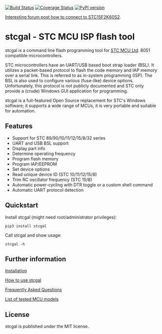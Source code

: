 [![Build Status](https://github.com/grigorig/stcgal/workflows/Python%20package/badge.svg?branch=master)](https://github.com/grigorig/stcgal/actions?query=workflow%3A%22Python+package%22)
[![Coverage Status](https://coveralls.io/repos/github/grigorig/stcgal/badge.svg?branch=master)](https://coveralls.io/github/grigorig/stcgal?branch=master)
[![PyPI version](https://badge.fury.io/py/stcgal.svg)](https://badge.fury.io/py/stcgal)

[Interesting forum post how to connect to STC15F2K60S2](https://embdev.net/topic/383764#4379028/).

stcgal - STC MCU ISP flash tool
===============================

stcgal is a command line flash programming tool for [STC MCU Ltd](http://stcmcu.com/).
8051 compatible microcontrollers.

STC microcontrollers have an UART/USB based boot strap loader (BSL). It
utilizes a packet-based protocol to flash the code memory and IAP
memory over a serial link. This is referred to as in-system programming
(ISP).  The BSL is also used to configure various (fuse-like) device
options. Unfortunately, this protocol is not publicly documented and
STC only provide a (crude) Windows GUI application for programming.

stcgal is a full-featured Open Source replacement for STC's Windows
software; it supports a wide range of MCUs, it is very portable and
suitable for automation.

Features
--------

* Support for STC 89/90/10/11/12/15/8/32 series
* UART and USB BSL support
* Display part info
* Determine operating frequency
* Program flash memory
* Program IAP/EEPROM
* Set device options
* Read unique device ID (STC 10/11/12/15/8)
* Trim RC oscillator frequency (STC 15/8)
* Automatic power-cycling with DTR toggle or a custom shell command
* Automatic UART protocol detection

Quickstart
----------

Install stcgal (might need root/administrator privileges):
    
    pip3 install stcgal

Call stcgal and show usage:

    stcgal -h

Further information
-------------------

[Installation](doc/INSTALL.md)

[How to use stcgal](doc/USAGE.md)

[Frequently Asked Questions](doc/FAQ.md)

[List of tested MCU models](doc/MODELS.md)

License
-------

stcgal is published under the MIT license.
